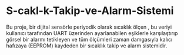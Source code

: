 # S-cakl-k-Takip-ve-Alarm-Sistemi
Bu proje, bir dijital sensörle periyodik olarak sıcaklık ölçen , bu veriyi kullanıcı tarafından UART üzerinden ayarlanabilen eşiklerle karşılaştırıp görsel bir alarmı tetikleyen ve tüm ölçümleri zaman damgasıyla kalıcı hafızaya (EEPROM) kaydeden bir sıcaklık takip ve alarm sistemidir.
